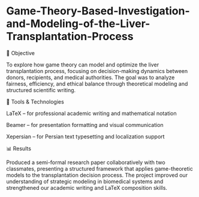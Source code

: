 # Game-Theory-Based-Investigation-and-Modeling-of-the-Liver-Transplantation-Process
🎯 Objective

To explore how game theory can model and optimize the liver transplantation process, focusing on decision-making dynamics between donors, recipients, and medical authorities. The goal was to analyze fairness, efficiency, and ethical balance through theoretical modeling and structured scientific writing.

🧰 Tools & Technologies

LaTeX – for professional academic writing and mathematical notation

Beamer – for presentation formatting and visual communication

Xepersian – for Persian text typesetting and localization support

📊 Results

Produced a semi-formal research paper collaboratively with two classmates, presenting a structured framework that applies game-theoretic models to the transplantation decision process. The project improved our understanding of strategic modeling in biomedical systems and strengthened our academic writing and LaTeX composition skills.
